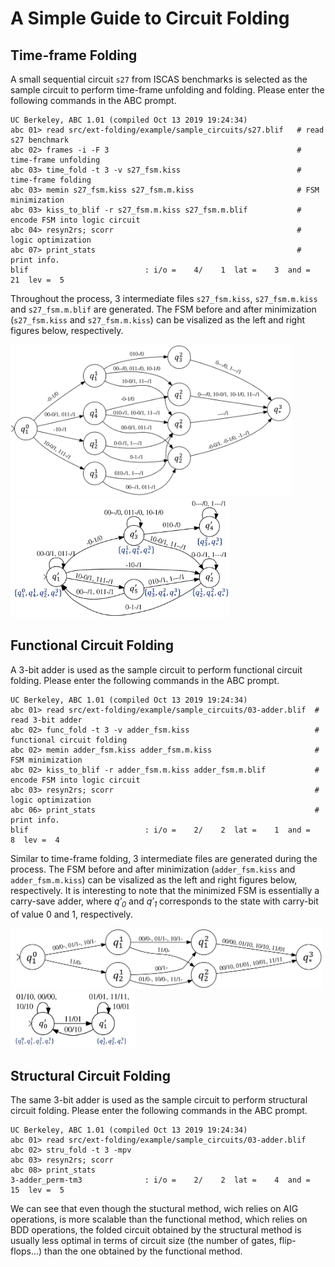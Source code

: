 # A Simple Guide to Circuit Folding

## Time-frame Folding
A small sequential circuit `s27` from ISCAS benchmarks is selected as the sample circuit to perform time-frame unfolding and folding. Please enter the following commands in the ABC prompt.
```
UC Berkeley, ABC 1.01 (compiled Oct 13 2019 19:24:34)
abc 01> read src/ext-folding/example/sample_circuits/s27.blif   # read s27 benchmark 
abc 02> frames -i -F 3                                          # time-frame unfolding 
abc 03> time_fold -t 3 -v s27_fsm.kiss                          # time-frame folding
abc 03> memin s27_fsm.kiss s27_fsm.m.kiss                       # FSM minimization
abc 03> kiss_to_blif -r s27_fsm.m.kiss s27_fsm.m.blif           # encode FSM into logic circuit
abc 04> resyn2rs; scorr                                         # logic optimization
abc 07> print_stats                                             # print info.
blif                          : i/o =    4/    1  lat =    3  and =     21  lev =  5
```
Throughout the process, 3 intermediate files `s27_fsm.kiss`, `s27_fsm.m.kiss` and `s27_fsm.m.blif` are generated. The FSM before and after minimization (`s27_fsm.kiss` and `s27_fsm.m.kiss`) can be visalized as the left and right figures below, respectively.

<img src="figures/s27_fsm.png" width="450px"/> <img src="figures/s27_fsm.m.png" width="350px"/>

## Functional Circuit Folding
A 3-bit adder is used as the sample circuit to perform functional circuit folding. Please enter the following commands in the ABC prompt.
```
UC Berkeley, ABC 1.01 (compiled Oct 13 2019 19:24:34)
abc 01> read src/ext-folding/example/sample_circuits/03-adder.blif  # read 3-bit adder
abc 02> func_fold -t 3 -v adder_fsm.kiss                            # functional circuit folding
abc 02> memin adder_fsm.kiss adder_fsm.m.kiss                       # FSM minimization
abc 02> kiss_to_blif -r adder_fsm.m.kiss adder_fsm.m.blif           # encode FSM into logic circuit
abc 03> resyn2rs; scorr                                             # logic optimization
abc 06> print_stats                                                 # print info.
blif                          : i/o =    2/    2  lat =    1  and =      8  lev =  4
```
Similar to time-frame folding, 3 intermediate files are generated during the process. The FSM before and after minimization (`adder_fsm.kiss` and `adder_fsm.m.kiss`) can be visalized as the left and right figures below, respectively. It is interesting to note that the minimized FSM is essentially a carry-save adder, where _q′<sub>0</sub>_ and _q′<sub>1</sub>_ corresponds to the state with carry-bit of value 0 and 1, respectively.

<img src="figures/adder_fsm.png" width="500px"/> <img src="figures/adder_fsm.m.png" width="200px"/>

## Structural Circuit Folding
The same 3-bit adder is used as the sample circuit to perform structural circuit folding. Please enter the following commands in the ABC prompt.
```
UC Berkeley, ABC 1.01 (compiled Oct 13 2019 19:24:34)
abc 01> read src/ext-folding/example/sample_circuits/03-adder.blif
abc 02> stru_fold -t 3 -mpv
abc 03> resyn2rs; scorr
abc 08> print_stats
3-adder_perm-tm3              : i/o =    2/    2  lat =    4  and =     15  lev =  5
```
We can see that even though the stuctural method, wich relies on AIG operations, is more scalable than the functional method, which relies on BDD operations, the folded circuit obtained by the structural method is usually less optimal in terms of circuit size (the number of gates, flip-flops...) than the one obtained by the functional method.